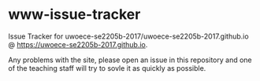 # www-issue-tracker
Issue Tracker for uwoece-se2205b-2017/uwoece-se2205b-2017.github.io 
@ https://uwoece-se2205b-2017.github.io.

Any problems with the site, please open an issue in this repository and 
one of the teaching staff will try to sovle it as quickly as possible. 

